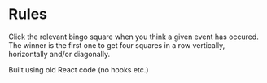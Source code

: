 # Rules

Click the relevant bingo square when you think a given event has occured. The winner is the first one to get four squares in a row vertically, horizontally and/or diagonally.

Built using old React code (no hooks etc.)
